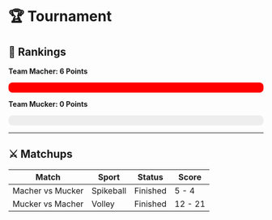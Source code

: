 
# 🏆 Tournament
## 🏅 Rankings

**Team Macher: 6 Points**
<div style="background-color: #eee; border-radius: 8px; width: 100%; height: 20px;">
  <div style="width: 100.0%; background-color: red; height: 100%; border-radius: 8px;"></div>
</div>
            
**Team Mucker: 0 Points**
<div style="background-color: #eee; border-radius: 8px; width: 100%; height: 20px;">
  <div style="width: 0.0%; background-color: blue; height: 100%; border-radius: 8px;"></div>
</div>
            
---

## ⚔️ Matchups 

| Match             | Sport | Status | Score | 
|-------------------|-------|--------|-------|
| Macher vs Mucker | Spikeball | Finished | 5 - 4 |
| Mucker vs Macher | Volley | Finished | 12 - 21 |
